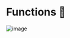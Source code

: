 # Functions 🎡
![image](https://github.com/user-attachments/assets/74ed731f-9111-46fe-9f81-ab5f586e0564)
